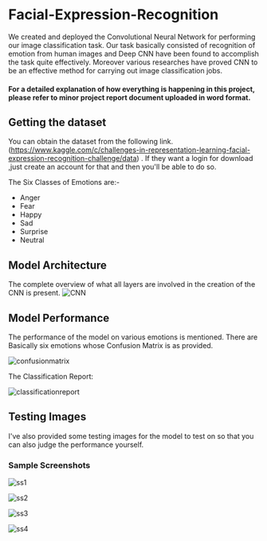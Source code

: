 # Facial-Expression-Recognition

We created and deployed the Convolutional Neural Network for performing our image classification task. Our task basically consisted of recognition of emotion from human images and Deep CNN have been found to accomplish the task quite effectively. Moreover various researches have proved CNN to be an effective method for carrying out image classification jobs.

#### For a detailed explanation of how everything is happening in this project, please refer to minor project report document uploaded in word format.

## Getting the dataset
You can obtain the dataset from the following link.(https://www.kaggle.com/c/challenges-in-representation-learning-facial-expression-recognition-challenge/data) . If they want a login for download ,just create an account for that and then you'll be able to do so.

The Six Classes of Emotions are:-
* Anger
* Fear
* Happy
* Sad
* Surprise
* Neutral

## Model Architecture

The complete overview of what all layers are involved in the creation of the CNN is present.
![CNN](https://www.synopsys.com/content/dam/synopsys/designware-ip/technical-bulletin/ev-facial-expression-dwtb-q117-fig2.jpg.imgw.850.x.jpg)

## Model Performance

The performance of the model on various emotions is mentioned. There are Basically six emotions whose Confusion Matrix is as provided.

![confusionmatrix](https://github.com/somillko/Facial-Expression-Recognition/blob/master/Model%20Architecture/confusion%20matrix.jpg)

The Classification Report:

![classificationreport](https://github.com/somillko/Facial-Expression-Recognition/blob/master/Model%20Architecture/classification%20report.jpg)

## Testing Images

I've also provided some testing images for the model to test on so that you can also judge the performance yourself.

### Sample Screenshots

![ss1](https://github.com/somillko/Facial-Expression-Recognition/blob/master/Model%20Performance/Screenshot%20(29).png)

![ss2](https://github.com/somillko/Facial-Expression-Recognition/blob/master/Model%20Performance/Screenshot%20(30).png)

![ss3](https://github.com/somillko/Facial-Expression-Recognition/blob/master/Model%20Performance/Screenshot%20(32).png)

![ss4](https://github.com/somillko/Facial-Expression-Recognition/blob/master/Model%20Performance/Screenshot%20(33).png)

